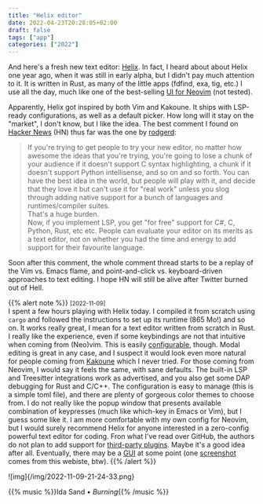```yaml
---
title: "Helix editor"
date: 2022-04-23T20:28:05+02:00
draft: false
tags: ["app"]
categories: ["2022"]
---
```


And here's a fresh new text editor: [Helix]. In fact, I heard about about Helix one year ago, when it was still in early alpha, but I didn't pay much attention to it. It is written in Rust, as many of the little apps (fdfind, exa, tig, etc.) I use all the day, much like one of the best-selling [UI for Neovim] (not tested).

Apparently, Helix got inspired by both Vim and Kakoune. It ships with LSP-ready configurations, as well as a default picker. How long will it stay on the "market", I don't know, but I like the idea. The best comment I found on [Hacker News] (HN) thus far was the one by [rodgerd]:

> If you're trying to get people to try your new editor, no matter how awesome the ideas that you're trying, you're going to lose a chunk of your audience if it doesn't support C syntax highlighting, a chunk if it doesn't support Python intellisense, and so on and so forth. You can have the best idea in the world, but people will play with it, and decide that they love it but can't use it for "real work" unless you slog through adding native support for a bunch of languages and runtimes/compiler suites.<br>
> That's a huge burden.<br>
> Now, if you implement LSP, you get "for free" support for C#, C, Python, Rust, etc etc. People can evaluate your editor on its merits as a text editor, not on whether you had the time and energy to add support for their favourite language.<br>

Soon after this comment, the whole comment thread starts to be a replay of the Vim vs. Emacs flame, and point-and-click vs. keyboard-driven approaches to text editing. I hope HN will still be alive after Twitter burned out of Hell.

{{% alert note %}}
<small>[2022-11-09]</small><br>
I spent a few hours playing with Helix today. I compiled it from scratch using `cargo` and followed the instructions to set up its runtime (865 Mo!) and so on. It works really great, I mean for a text editor written from scratch in Rust. I really like the experience, even if some keybindings are not that intuitive when coming from (Neo)vim. This is easily [configurable](https://raw.githubusercontent.com/LGUG2Z/helix-vim/master/config.toml), though. Modal editing is great in any case, and I suspect it would look even more natural for people coming from [Kakoune](https://kakoune.org/) which I never tried. For those coming from Neovim, I would say it feels the same, with sane defaults. The built-in LSP and Treesitter integrations work as advertised, and you also get some DAP debugging for Rust and C/C++. The configuration is easy to manage (this is a simple toml file), and there are plenty of gorgeous color themes to choose from. I do not really like the popup window that presents available combination of keypresses (much like which-key in Emacs or Vim), but I guess some like it. I am more comfortable with my own config for Neovim, but I would surely recommend Helix for anyone interested in a zero-config powerful text editor for coding. Fron what I've read over GitHub, the authors do not plan to add support for [third-party plugins](https://github.com/helix-editor/helix/discussions/3806). Maybe it's a good idea after all. Eventually, there may be a [GUI](https://github.com/helix-editor/helix/issues/39) at some point (one [screenshot](https://github.com/helix-editor/helix/issues/39#issuecomment-868931992) comes from this webiste, btw).
{{% /alert %}}

![img]{/img/2022-11-09-21-24-33.png}

{{% music %}}Ida Sand • _Burning_{{% /music %}}

[helix]: https://helix-editor.com/
[ui for neovim]: https://neovide.dev/
[hacker news]: https://news.ycombinator.com/item?id=27358479
[rodgerd]: https://news.ycombinator.com/user?id=rodgerd
